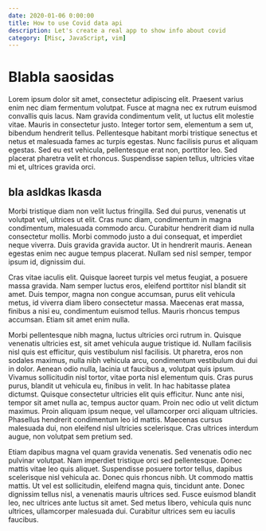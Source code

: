 ```yaml
---
date: 2020-01-06 0:00:00
title: How to use Covid data api
description: Let's create a real app to show info about covid
category: [Misc, JavaScript, vim]
---
```


# Blabla saosidas

Lorem ipsum dolor sit amet, consectetur adipiscing elit. Praesent varius enim nec diam fermentum volutpat. Fusce at magna nec ex rutrum euismod convallis quis lacus. Nam gravida condimentum velit, ut luctus elit molestie vitae. Mauris in consectetur justo. Integer tortor sem, elementum a sem ut, bibendum hendrerit tellus. Pellentesque habitant morbi tristique senectus et netus et malesuada fames ac turpis egestas. Nunc facilisis purus et aliquam egestas. Sed eu est vehicula, pellentesque erat non, porttitor leo. Sed placerat pharetra velit et rhoncus. Suspendisse sapien tellus, ultricies vitae mi et, ultrices gravida orci.

## bla asldkas lkasda

Morbi tristique diam non velit luctus fringilla. Sed dui purus, venenatis ut volutpat vel, ultrices ut elit. Cras nunc diam, condimentum in magna condimentum, malesuada commodo arcu. Curabitur hendrerit diam id nulla consectetur mollis. Morbi commodo justo a dui consequat, et imperdiet neque viverra. Duis gravida gravida auctor. Ut in hendrerit mauris. Aenean egestas enim nec augue tempus placerat. Nullam sed nisl semper, tempor ipsum id, dignissim dui.

Cras vitae iaculis elit. Quisque laoreet turpis vel metus feugiat, a posuere massa gravida. Nam semper luctus eros, eleifend porttitor nisl blandit sit amet. Duis tempor, magna non congue accumsan, purus elit vehicula metus, id viverra diam libero consectetur massa. Maecenas erat massa, finibus a nisi eu, condimentum euismod tellus. Mauris rhoncus tempus accumsan. Etiam sit amet enim nulla.

Morbi pellentesque nibh magna, luctus ultricies orci rutrum in. Quisque venenatis ultricies est, sit amet vehicula augue tristique id. Nullam facilisis nisl quis est efficitur, quis vestibulum nisl facilisis. Ut pharetra, eros non sodales maximus, nulla nibh vehicula arcu, condimentum vestibulum dui dui in dolor. Aenean odio nulla, lacinia ut faucibus a, volutpat quis ipsum. Vivamus sollicitudin nisl tortor, vitae porta nisl elementum quis. Cras purus purus, blandit ut vehicula eu, finibus in velit. In hac habitasse platea dictumst. Quisque consectetur ultricies elit quis efficitur. Nunc ante nisi, tempor sit amet nulla ac, tempus auctor quam. Proin nec odio ut velit dictum maximus. Proin aliquam ipsum neque, vel ullamcorper orci aliquam ultricies. Phasellus hendrerit condimentum leo id mattis. Maecenas cursus malesuada dui, non eleifend nisl ultricies scelerisque. Cras ultrices interdum augue, non volutpat sem pretium sed.

Etiam dapibus magna vel quam gravida venenatis. Sed venenatis odio nec pulvinar volutpat. Nam imperdiet tristique orci sed pellentesque. Donec mattis vitae leo quis aliquet. Suspendisse posuere tortor tellus, dapibus scelerisque nisl vehicula ac. Donec quis rhoncus nibh. Ut commodo mattis mattis. Ut vel est sollicitudin, eleifend magna quis, tincidunt ante. Donec dignissim tellus nisl, a venenatis mauris ultrices sed. Fusce euismod blandit leo, nec ultrices ante luctus sit amet. Sed metus libero, vehicula quis nunc ultrices, ullamcorper malesuada dui. Curabitur ultrices sem eu iaculis faucibus.
